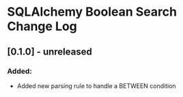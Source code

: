 # SQLAlchemy Boolean Search Change Log

## [0.1.0] - unreleased
### Added:
- Added new parsing rule to handle a BETWEEN condition

